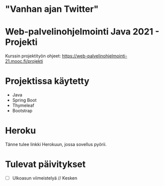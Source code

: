 # "Vanhan ajan Twitter"

# Web-palvelinohjelmointi Java 2021 - Projekti

Kurssin projektityön ohjeet: https://web-palvelinohjelmointi-21.mooc.fi/projekti

# Projektissa käytetty
- Java
- Spring Boot
- Thymeleaf
- Bootstrap

# Heroku
Tänne tulee linkki Herokuun, jossa sovellus pyörii.

# Tulevat päivitykset
- [ ] Ulkoasun viimeistelyä // Kesken
